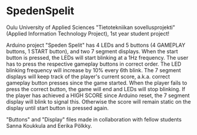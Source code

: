 # SpedenSpelit

Oulu University of Applied Sciences "Tietotekniikan sovellusprojekti" (Applied Information Technology Project), 1st year student project!

Arduino project "Speden Spelit" has 4 LEDs and 5 buttons (4 GAMEPLAY buttons, 1 START button), and two 7 segment displays. When the start button is pressed, the LEDs will start blinking at a 1Hz frequency. The user has to press the respective gameplay buttons in correct order. The LED blinking frequency will increase by 10% every 6th blink. The 7 segment displays will keep track of the player's current score, a.k.a. correct gameplay button presses since the game started. When the player fails to press the correct button, the game will end and LEDs will stop blinking. If the player has achieved a HIGH SCORE since Arduino reset, the 7 segment display will blink to signal this. Otherwise the score will remain static on the display until start button is pressed again.

"Buttons" and "Display" files made in collaboration with fellow students Sanna Koukkula and Eerika Pölkky.
